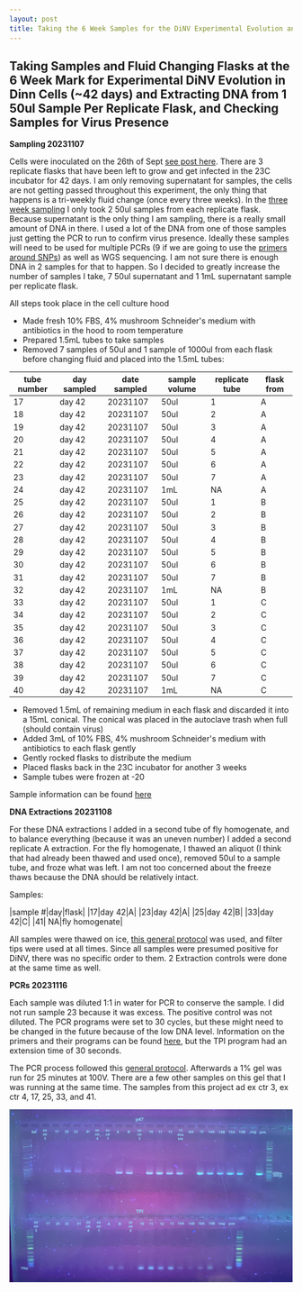 ```yaml
---
layout: post
title: Taking the 6 Week Samples for the DiNV Experimental Evolution and DNA Extractions 
---
```


## Taking Samples and Fluid Changing Flasks at the 6 Week Mark for Experimental DiNV Evolution in Dinn Cells (~42 days) and Extracting DNA from 1 50ul Sample Per Replicate Flask, and Checking Samples for Virus Presence

**Sampling 20231107**

Cells were inoculated on the 26th of Sept [see post here](https://meschedl.github.io/Unckless-Lab-Notebook-Maggie/2023/09/26/experimental-evolution-inoculation.html). There are 3 replicate flasks that have been left to grow and get infected in the 23C incubator for 42 days. I am only removing supernatant for samples, the cells are not getting passed throughout this experiment, the only thing that happens is a tri-weekly fluid change (once every three weeks). In the [three week sampling](https://meschedl.github.io/Unckless-Lab-Notebook-Maggie/2023/10/17/experimental-evolution-3-week-samples.html) I only took 2 50ul samples from each replicate flask. Because supernatant is the only thing I am sampling, there is a really small amount of DNA in there. I used a lot of the DNA from one of those samples just getting the PCR to run to confirm virus presence. Ideally these samples will need to be used for multiple PCRs (9 if we are going to use the [primers around SNPs](https://meschedl.github.io/Unckless-Lab-Notebook-Maggie/2023/11/02/Testing-Experimental-Evolution-Primers.html)) as well as WGS sequencing. I am not sure there is enough DNA in 2 samples for that to happen. So I decided to greatly increase the number of samples I take, 7 50ul supernatant and 1 1mL supernatant sample per replicate flask. 

All steps took place in the cell culture hood 

- Made fresh 10% FBS, 4% mushroom Schneider's medium with antibiotics in the hood to room temperature 
- Prepared 1.5mL tubes to take samples 
- Removed 7 samples of 50ul and 1 sample of 1000ul from each flask before changing fluid and placed into the 1.5mL tubes:

| tube number | day sampled | date sampled | sample volume | replicate tube | flask from |
|-------------|-------------|--------------|---------------|----------------|------------|
| 17          | day 42      | 20231107     | 50ul          | 1              | A          |
| 18          | day 42      | 20231107     | 50ul          | 2              | A          |
| 19          | day 42      | 20231107     | 50ul          | 3              | A          |
| 20          | day 42      | 20231107     | 50ul          | 4              | A          |
| 21          | day 42      | 20231107     | 50ul          | 5              | A          |
| 22          | day 42      | 20231107     | 50ul          | 6              | A          |
| 23          | day 42      | 20231107     | 50ul          | 7              | A          |
| 24          | day 42      | 20231107     | 1mL           | NA             | A          |
| 25          | day 42      | 20231107     | 50ul          | 1              | B          |
| 26          | day 42      | 20231107     | 50ul          | 2              | B          |
| 27          | day 42      | 20231107     | 50ul          | 3              | B          |
| 28          | day 42      | 20231107     | 50ul          | 4              | B          |
| 29          | day 42      | 20231107     | 50ul          | 5              | B          |
| 30          | day 42      | 20231107     | 50ul          | 6              | B          |
| 31          | day 42      | 20231107     | 50ul          | 7              | B          |
| 32          | day 42      | 20231107     | 1mL           | NA             | B          |
| 33          | day 42      | 20231107     | 50ul          | 1              | C          |
| 34          | day 42      | 20231107     | 50ul          | 2              | C          |
| 35          | day 42      | 20231107     | 50ul          | 3              | C          |
| 36          | day 42      | 20231107     | 50ul          | 4              | C          |
| 37          | day 42      | 20231107     | 50ul          | 5              | C          |
| 38          | day 42      | 20231107     | 50ul          | 6              | C          |
| 39          | day 42      | 20231107     | 50ul          | 7              | C          |
| 40          | day 42      | 20231107     | 1mL           | NA             | C          |

- Removed 1.5mL of remaining medium in each flask and discarded it into a 15mL conical. The conical was placed in the autoclave trash when full (should contain virus)
- Added 3mL of 10% FBS, 4% mushroom Schneider's medium with antibiotics to each flask gently
- Gently rocked flasks to distribute the medium 
- Placed flasks back in the 23C incubator for another 3 weeks 
- Sample tubes were frozen at -20  

Sample information can be found [here](https://docs.google.com/spreadsheets/d/1balXyQJFsFGfXK0ooPFMvkFJZwOlg1-xvkuuOEXaU14/edit#gid=0)

**DNA Extractions 20231108**

For these DNA extractions I added in a second tube of fly homogenate, and to balance everything (because it was an uneven number) I added a second replicate A extraction. For the fly homogenate, I thawed an aliquot (I think that had already been thawed and used once), removed 50ul to a sample tube, and froze what was left. I am not too concerned about the freeze thaws because the DNA should be relatively intact. 

Samples: 

|sample #|day|flask|
|17|day 42|A|
|23|day 42|A|
|25|day 42|B|
|33|day 42|C|
|41| NA|fly homogenate|


All samples were thawed on ice, [this general protocol](https://github.com/meschedl/Unckless_Lab_Resources/blob/main/protocols/cell-DNA-extraction-protocol.md) was used, and filter tips were used at all times. Since all samples were presumed positive for DiNV, there was no specific order to them. 2 Extraction controls were done at the same time as well. 

**PCRs 20231116**

Each sample was diluted 1:1 in water for PCR to conserve the sample. I did not run sample 23 because it was excess. The positive control was not diluted. The PCR programs were set to 30 cycles, but these might need to be changed in the future because of the low DNA level. Information on the primers and their programs can be found [here](https://docs.google.com/spreadsheets/d/1IaLLjsa4SXJr90wUi8xyE1dYvWmHsbThSz3d8N9KaK0/edit#gid=0), but the TPI program had an extension time of 30 seconds. 

The PCR process followed this [general protocol](https://github.com/meschedl/Unckless_Lab_Resources/blob/main/protocols/PCR_protocol_general.md). Afterwards a 1% gel was run for 25 minutes at 100V. There are a few other samples on this gel that I was running at the same time. The samples from this project ad ex ctr 3, ex ctr 4, 17, 25, 33, and 41. 

![](https://raw.githubusercontent.com/meschedl/Unckless-Lab-Notebook-Maggie/master/images/20231116-gel.jpeg)
